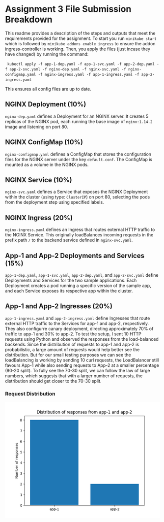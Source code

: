 # Assignment 3 File Submission Breakdown

This readme provides a description of the steps and outputs that meet the requirements provided for the assignment. To start you run  `minikube start` which is followed by `minikube addons enable ingress` to ensure the addon ingress-controller is working. Then, you apply the files (just incase they have changed) by running the command:

` kubectl apply -f app-1-dep.yaml -f app-1-svc.yaml -f app-2-dep.yaml -f app-2-svc.yaml -f nginx-dep.yaml -f nginx-svc.yaml -f nginx-configmap.yaml -f nginx-ingress.yaml -f app-1-ingress.yaml -f app-2-ingress.yaml`

This ensures all config files are up to date.

## NGINX Deployment (10%)

`nginx-dep.yaml` defines a Deployment for an NGINX server. It creates 5 replicas of the NGINX pod, each running the base image of `nginx:1.14.2` image and listening on port 80.

## NGINX ConfigMap (10%)

`nginx-configmap.yaml` defines a ConfigMap that stores the configuration files for the NGINX server under the key `default.conf`. The ConfigMap is mounted as a volume in the NGINX pods.

## NGINX Service (10%)

`nginx-svc.yaml` defines a Service that exposes the NGINX Deployment within the cluster (using type: `ClusterIP`) on port 80, selecting the pods from the deployment step using specified labels.

## NGINX Ingress (20%)

`nginx-ingress.yaml` defines an Ingress that routes external HTTP traffic to the NGINX Service. This originally loadBalances incoming requests in the prefix path `/` to the backend service defined in `nginx-svc.yaml`.

## App-1 and App-2 Deployments and Services (15%)

`app-1-dep.yaml`, `app-1-svc.yaml`, `app-2-dep.yaml`, and `app-2-svc.yaml` define Deployments and Services for the two sample applications. Each Deployment creates a pod running a specific version of the sample app, and each Service exposes its respective app within the cluster.

## App-1 and App-2 Ingresses (20%)

`app-1-ingress.yaml` and `app-2-ingress.yaml` define Ingresses that route external HTTP traffic to the Services for app-1 and app-2, respectively. They also configurre canary deployment, directing approximately 70% of traffic to app-1 and 30% to app-2. To test the setup, I sent 10 HTTP requests using Python and observed the responses from the load-balanced backends. Since the distribution of requests to app-1 and app-2 is probabilistic, a large amount of requests would help better see the distribution. But for our small testing purposes we can see the loadBalancing is working by sending 10 curl requests, the LoadBalancer still favours App-1 while also sending requests to App-2 at a smaller percentage (80-20 split). To fully see the 70-30 split, we can follow the law of large numbers, which suggests that with a larger number of requests, the distribution should get closer to the 70-30 split.

### Request Distribution
![Distribution of 10 curl Requests sent by Python](Request-distribution.png)
